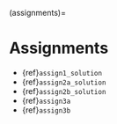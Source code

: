 (assignments)=
# Assignments

* {ref}`assign1_solution`
* {ref}`assign2a_solution`
* {ref}`assign2b_solution`
* {ref}`assign3a`
* {ref}`assign3b`

